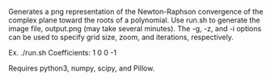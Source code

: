 Generates a png representation of the Newton-Raphson convergence of the complex plane toward the roots of a polynomial. Use run.sh to generate the image file, output.png (may take several minutes). The -g, -z, and -i options can be used to specify grid size, zoom, and iterations, respectively.

Ex.
./run.sh
Coefficients: 1 0 0 -1

Requires python3, numpy, scipy, and Pillow.
